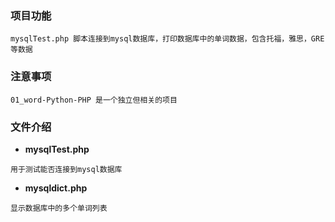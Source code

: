 ### 项目功能
```
mysqlTest.php 脚本连接到mysql数据库，打印数据库中的单词数据，包含托福，雅思，GRE等数据

```

### 注意事项
```
01_word-Python-PHP 是一个独立但相关的项目
```

### 文件介绍

- **mysqlTest.php**
```
用于测试能否连接到mysql数据库
```

- **mysqldict.php**
```
显示数据库中的多个单词列表
```
